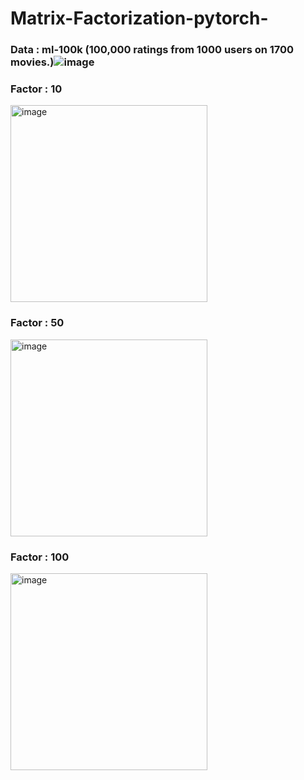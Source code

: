 # Matrix-Factorization-pytorch-

### Data : ml-100k (100,000 ratings from 1000 users on 1700 movies.)![image](https://user-images.githubusercontent.com/42774231/218380019-36d87f12-e81a-4d59-a2e7-4c5b6be6df1c.png)




### Factor : 10

<img width="315" alt="image" src="https://user-images.githubusercontent.com/42774231/218378309-6a74244d-a23f-4657-b611-9dcf74660d76.png">

### Factor : 50

<img width="315" alt="image" src="https://user-images.githubusercontent.com/42774231/218378399-571f8402-bc9e-4aaf-a186-0a6b8244f506.png">

### Factor : 100

<img width="315" alt="image" src="https://user-images.githubusercontent.com/42774231/218378485-bc1396bd-e102-4884-9e3f-f2926d7ec6cd.png">
